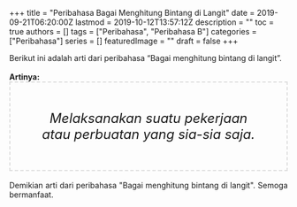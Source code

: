 +++
title = "Peribahasa Bagai Menghitung Bintang di Langit"
date = 2019-09-21T06:20:00Z
lastmod = 2019-10-12T13:57:12Z
description = ""
toc = true
authors = []
tags = ["Peribahasa", "Peribahasa B"]
categories = ["Peribahasa"]
series = []
featuredImage = ""
draft = false
+++

<div dir="ltr" style="text-align: left;" trbidi="on"><div style="text-align: justify;">Berikut ini adalah arti dari peribahasa “Bagai menghitung bintang di langit”.</div><br /><div style="text-align: justify;"><b>Artinya:</b></div><div style="border: 2px dashed #ddd; font-size: 24px; height: auto; margin: 0 auto; padding: 50px; text-align: center; width: auto;"><i>Melaksanakan suatu pekerjaan atau perbuatan yang sia-sia saja.</i></div><div style="text-align: justify;"><br /></div><div style="text-align: justify;">Demikian arti dari peribahasa "Bagai menghitung bintang di langit". Semoga bermanfaat.</div></div>
